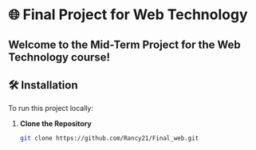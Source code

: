 # 🌐 Final Project for Web Technology

Welcome to the **Mid-Term Project** for the **Web Technology** course!
---

## 🛠 Installation

To run this project locally:

1. **Clone the Repository**
   ```bash
   git clone https://github.com/Rancy21/Final_web.git
